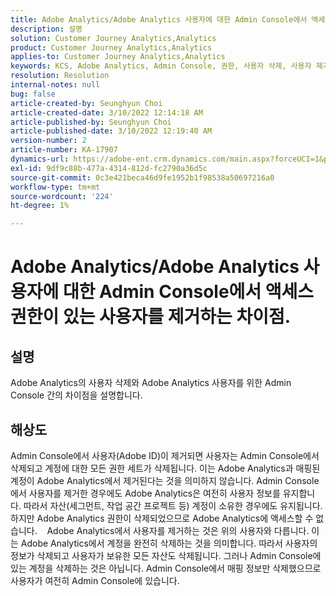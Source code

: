 ```yaml
---
title: Adobe Analytics/Adobe Analytics 사용자에 대한 Admin Console에서 액세스 권한이 있는 사용자를 제거하는 차이점.
description: 설명
solution: Customer Journey Analytics,Analytics
product: Customer Journey Analytics,Analytics
applies-to: Customer Journey Analytics,Analytics
keywords: KCS, Adobe Analytics, Admin Console, 권한, 사용자 삭제, 사용자 제거
resolution: Resolution
internal-notes: null
bug: false
article-created-by: Seunghyun Choi
article-created-date: 3/10/2022 12:14:18 AM
article-published-by: Seunghyun Choi
article-published-date: 3/10/2022 12:19:40 AM
version-number: 2
article-number: KA-17907
dynamics-url: https://adobe-ent.crm.dynamics.com/main.aspx?forceUCI=1&pagetype=entityrecord&etn=knowledgearticle&id=ac67bd03-07a0-ec11-b400-0022480b0a3e
exl-id: 9df9c88b-477a-4314-812d-fc2790a36d5c
source-git-commit: 0c3e421beca46d9fe1952b1f98538a50697216a0
workflow-type: tm+mt
source-wordcount: '224'
ht-degree: 1%

---
```


# Adobe Analytics/Adobe Analytics 사용자에 대한 Admin Console에서 액세스 권한이 있는 사용자를 제거하는 차이점.

## 설명


Adobe Analytics의 사용자 삭제와 Adobe Analytics 사용자를 위한 Admin Console 간의 차이점을 설명합니다.


## 해상도


Admin Console에서 사용자(Adobe ID)이 제거되면 사용자는 Admin Console에서 삭제되고 계정에 대한 모든 권한 세트가 삭제됩니다.
이는 Adobe Analytics과 매핑된 계정이 Adobe Analytics에서 제거된다는 것을 의미하지 않습니다. Admin Console에서 사용자를 제거한 경우에도 Adobe Analytics은 여전히 사용자 정보를 유지합니다.
따라서 자산(세그먼트, 작업 공간 프로젝트 등) 계정이 소유한 경우에도 유지됩니다.
하지만 Adobe Analytics 권한이 삭제되었으므로 Adobe Analytics에 액세스할 수 없습니다.
  
Adobe Analytics에서 사용자를 제거하는 것은 위의 사용자와 다릅니다. 이는 Adobe Analytics에서 계정을 완전히 삭제하는 것을 의미합니다.
따라서 사용자의 정보가 삭제되고 사용자가 보유한 모든 자산도 삭제됩니다.
그러나 Admin Console에 있는 계정을 삭제하는 것은 아닙니다. Admin Console에서 매핑 정보만 삭제했으므로 사용자가 여전히 Admin Console에 있습니다.
